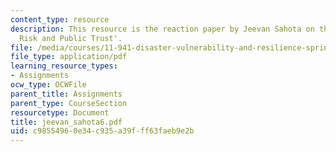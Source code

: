 ```yaml
---
content_type: resource
description: This resource is the reaction paper by Jeevan Sahota on the topic 'Transboundary
  Risk and Public Trust'.
file: /media/courses/11-941-disaster-vulnerability-and-resilience-spring-2005/c98554960e34c935a39fff63faeb9e2b_jeevan_sahota6.pdf
file_type: application/pdf
learning_resource_types:
- Assignments
ocw_type: OCWFile
parent_title: Assignments
parent_type: CourseSection
resourcetype: Document
title: jeevan_sahota6.pdf
uid: c9855496-0e34-c935-a39f-ff63faeb9e2b
---
```

